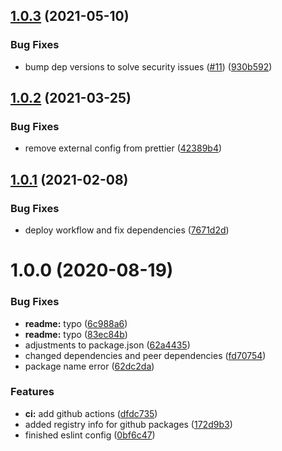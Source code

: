 ## [1.0.3](https://github.com/Pixelmatters/eslint-config-pixelmatters/compare/v1.0.2...v1.0.3) (2021-05-10)


### Bug Fixes

* bump dep versions to solve security issues ([#11](https://github.com/Pixelmatters/eslint-config-pixelmatters/issues/11)) ([930b592](https://github.com/Pixelmatters/eslint-config-pixelmatters/commit/930b59295f523c02ef828f56e0f8642791f614f4))

## [1.0.2](https://github.com/Pixelmatters/eslint-config-pixelmatters/compare/v1.0.1...v1.0.2) (2021-03-25)


### Bug Fixes

* remove external config from prettier ([42389b4](https://github.com/Pixelmatters/eslint-config-pixelmatters/commit/42389b4b2390c0413cb590bbc1746e2a2bbd9d5c))

## [1.0.1](https://github.com/Pixelmatters/eslint-config-pixelmatters/compare/v1.0.0...v1.0.1) (2021-02-08)


### Bug Fixes

* deploy workflow and fix dependencies ([7671d2d](https://github.com/Pixelmatters/eslint-config-pixelmatters/commit/7671d2d1de9e5a200108f4a580e86dfaf4db78be))

# 1.0.0 (2020-08-19)


### Bug Fixes

* **readme:** typo ([6c988a6](https://github.com/Pixelmatters/eslint-config-pixelmatters/commit/6c988a64a3678e0b590716ea4188cfb1af75b6b6))
* **readme:** typo ([83ec84b](https://github.com/Pixelmatters/eslint-config-pixelmatters/commit/83ec84bf3b53b8b7748940139901c390b8ffa11a))
* adjustments to package.json ([62a4435](https://github.com/Pixelmatters/eslint-config-pixelmatters/commit/62a443562896d360641b0e17716f7cd711bf86c7))
* changed dependencies and peer dependencies ([fd70754](https://github.com/Pixelmatters/eslint-config-pixelmatters/commit/fd70754275fc370317f7ee5a431755e2042f211a))
* package name error ([62dc2da](https://github.com/Pixelmatters/eslint-config-pixelmatters/commit/62dc2da4d89b46d280f9dc277d17fa79d4dacbe4))


### Features

* **ci:** add github actions ([dfdc735](https://github.com/Pixelmatters/eslint-config-pixelmatters/commit/dfdc73543119f1d9e339372f3a0405f9d05fc5d2))
* added registry info for github packages ([172d9b3](https://github.com/Pixelmatters/eslint-config-pixelmatters/commit/172d9b3798bbde24adb413576a32f81321eb8c08))
* finished eslint config ([0bf6c47](https://github.com/Pixelmatters/eslint-config-pixelmatters/commit/0bf6c47ce6fb00ba019765015b52c692f6528d85))
